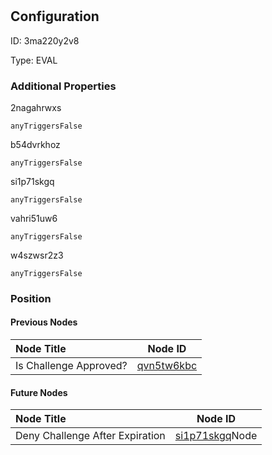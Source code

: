 # <nil>
## Configuration
ID:  3ma220y2v8

Type: EVAL 







### Additional Properties
2nagahrwxs
```string 
anyTriggersFalse
```


b54dvrkhoz
```string 
anyTriggersFalse
```


si1p71skgq
```string 
anyTriggersFalse
```


vahri51uw6
```string 
anyTriggersFalse
```


w4szwsr2z3
```string 
anyTriggersFalse
```





### Position

#### Previous Nodes
| Node Title | Node ID |
| :------------- | ------------ |
| Is Challenge Approved? | [qvn5tw6kbc](./qvn5tw6kbc.md) | 
 
 #### Future Nodes
| Node Title | Node ID |
| :------------- | ------------ |
| Deny Challenge After Expiration |[si1p71skgq](./si1p71skgq.md)Node |[i8unidj14v](./i8unidj14v.md) | 